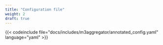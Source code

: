 ```yaml
---
title: "Configuration file"
weight: 2
draft: true
---
```


{{< codeinclude file="docs/includes/m3aggregator/annotated_config.yaml" language="yaml" >}}
